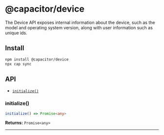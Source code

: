 # @capacitor/device

The Device API exposes internal information about the device, such as the model and operating system version, along with user information such as unique ids.

## Install

```bash
npm install @capacitor/device
npx cap sync
```

## API

<docgen-index>

* [`initialize()`](#initialize)

</docgen-index>

<docgen-api>
<!--Update the source file JSDoc comments and rerun docgen to update the docs below-->

### initialize()

```typescript
initialize() => Promise<any>
```

**Returns:** <code>Promise&lt;any&gt;</code>

--------------------

</docgen-api>
